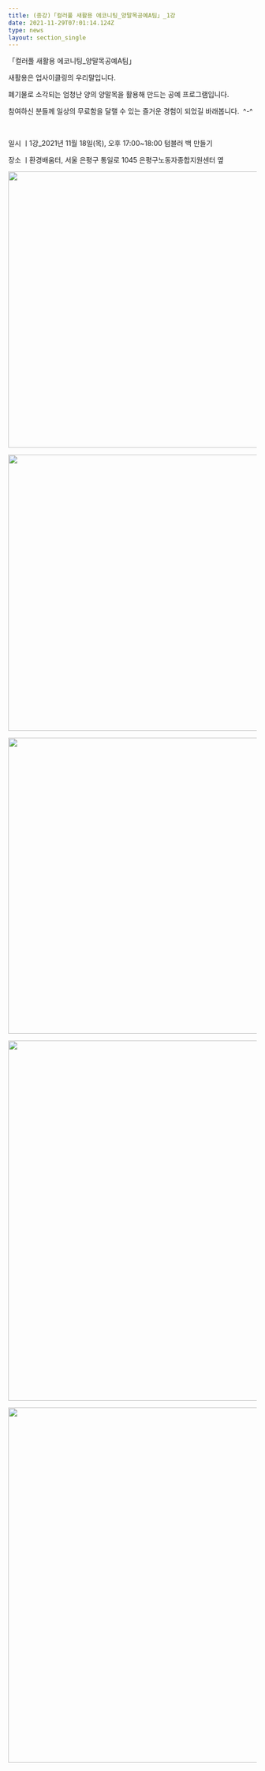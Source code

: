 ```yaml
---
title: (종강)「컬러풀 새활용 에코니팅_양말목공예A팀」_1강
date: 2021-11-29T07:01:14.124Z
type: news
layout: section_single
---
```

<p>「컬러풀 새활용 에코니팅_양말목공예A팀」</p>
<p>새활용은 업사이클링의 우리말입니다.</p>
<p>폐기물로 소각되는 엄청난 양의 양말목을 활용해 만드는 공예 프로그램입니다.</p>
<p>참여하신 분들께 일상의 무료함을 달랠 수 있는 즐거운 경험이 되었길 바래봅니다.&nbsp; ^-^</p>
<p>&nbsp;</p>
<p>일시 ㅣ1강_2021년 11월 18일(목), 오후 17:00~18:00 텀블러 백 만들기</p>
<p>장소 ㅣ환경배움터, 서울 은평구 통일로 1045 은평구노동자종합지원센터 옆</p>
<p><img src="https://drive.tiny.cloud/1/engl1s97gj9hrxpoa7eh7z5f05ozxfm1box3nxkh4j7a43ei/722135e9-8171-4e06-937c-ba1188808453" alt="" width="750" height="560" /></p>
<p><img src="https://drive.tiny.cloud/1/engl1s97gj9hrxpoa7eh7z5f05ozxfm1box3nxkh4j7a43ei/9eb4f1f3-efd5-4a9c-b795-02aa0bf59e0c" alt="" width="750" height="560" /></p>
<p><img src="https://drive.tiny.cloud/1/engl1s97gj9hrxpoa7eh7z5f05ozxfm1box3nxkh4j7a43ei/6c461bc4-f704-4084-9ee7-56a933f36658" alt="" width="750" height="600" /></p>
<p><img src="https://drive.tiny.cloud/1/engl1s97gj9hrxpoa7eh7z5f05ozxfm1box3nxkh4j7a43ei/0bb4e70b-e7c1-4fb7-adaa-5bdd0440b457" alt="" width="750" height="730" /></p>
<p><img src="https://drive.tiny.cloud/1/engl1s97gj9hrxpoa7eh7z5f05ozxfm1box3nxkh4j7a43ei/54d48094-742e-43a9-a442-1b115dccbad0" alt="" width="750" height="720" /></p>